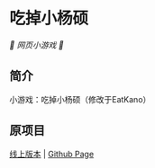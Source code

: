 # 吃掉小杨硕

_🦌 网页小游戏 🥛_

</div>


## 简介

小游戏：吃掉小杨硕（修改于EatKano）

## 原项目

[线上版本](https://xingye.me/game/eatkano/index.php)
|
[Github Page](https://arcxingye.github.io/EatKano/index.html)
